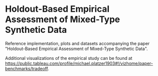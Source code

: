 
# Holdout-Based Empirical Assessment of Mixed-Type Synthetic Data

Reference implementation, plots and datasets accompanying the paper "Holdout-Based Empirical Assessment of Mixed-Type Synthetic Data".

Additional visualizations of the empirical study can be found at https://public.tableau.com/profile/michael.platzer1903#!/vizhome/paper-benchmarks/tradeoff.
